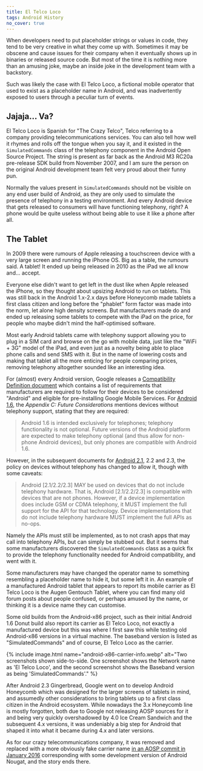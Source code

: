 ```yaml
---
title: El Telco Loco
tags: Android History
no_cover: true
---
```


When developers need to put placeholder strings or values in code, they tend to be very creative in what they come up with. Sometimes it may be obscene and cause issues for their company when it eventually shows up in binaries or released source code. But most of the time it is nothing more than an amusing joke, maybe an inside joke in the development team with a backstory.

Such was likely the case with El Telco Loco, a fictional mobile operator that used to exist as a placeholder name in Android, and was inadvertently exposed to users through a peculiar turn of events.

<!--more-->

## Jajaja... Va?
El Telco Loco is Spanish for "The Crazy Telco", Telco referring to a company providing telecommunications services. You can also tell how well it rhymes and rolls off the tongue when you say it, and it existed in the `SimulatedCommands` class of the telephony component in the Android Open Source Project. The string is present as far back as the Android M3 RC20a pre-release SDK build from November 2007, and I am sure the person on the original Android development team felt very proud about their funny pun.

Normally the values present in `SimulatedCommands` should not be visible on any end user build of Android, as they are only used to simulate the presence of telephony in a testing environment. And every Android device that gets released to consumers will have functioning telephony, right? A phone would be quite useless without being able to use it like a phone after all.

## The Tablet
In 2009 there were rumours of Apple releasing a touchscreen device with a very large screen and running the iPhone OS. Big as a table, the rumours said. A tablet! It ended up being released in 2010 as the iPad we all know and... accept.

Everyone else didn't want to get left in the dust like when Apple released the iPhone, so they thought about upsizing Android to run on tablets. This was still back in the Android 1.x-2.x days before Honeycomb made tablets a first class citizen and long before the "phablet" form factor was made into the norm, let alone high density screens. But manufacturers made do and ended up releasing some tablets to compete with the iPad on the price, for people who maybe didn't mind the half-optimised software.

Most early Android tablets came with telephony support allowing you to plug in a SIM card and browse on the go with mobile data, just like the "WiFi + 3G" model of the iPad, and even just as a novelty being able to place phone calls and send SMS with it. But in the name of lowering costs and making that tablet all the more enticing for people comparing prices, removing telephony altogether sounded like an interesting idea.

For (almost) every Android version, Google releases a [Compatibility Definition document](https://source.android.com/docs/compatibility/cdd) which contains a list of requirements that manufacturers are required to follow for their devices to be considered "Android" and eligible for pre-installing Google Mobile Services. For [Android 1.6](https://source.android.com/static/docs/compatibility/1.6/android-1.6-cdd.pdf), the *Appendix C: Future Considerations* mentions devices without telephony support, stating that they are required:

> Android 1.6 is intended exclusively for telephones; telephony functionality is not optional. Future versions of the Android platform are expected to make telephony optional (and thus allow for non-phone Android devices), but only phones are compatible with Android 1.6.

However, in the subsequent documents for [Android 2.1](https://source.android.com/static/docs/compatibility/2.1/android-2.1-cdd.pdf), 2.2 and 2.3, the policy on devices without telephony has changed to allow it, though with some caveats:

> Android [2.1/2.2/2.3] MAY be used on devices that do not include telephony hardware. That is, Android [2.1/2.2/2.3] is compatible with devices that are not phones. However, if a device implementation does include GSM or CDMA telephony, it MUST implement the full support for the API for that technology. Device implementations that do not include telephony hardware MUST implement the full APIs as no-ops.

Namely the APIs must still be implemented, as to not crash apps that may call into telephony APIs, but can simply be stubbed out. But it seems that some manufacturers discovered the `SimulatedCommands` class as a quick fix to provide the telephony functionality needed for Android compatibility, and went with it.

Some manufacturers may have changed the operator name to something resembling a placeholder name to hide it, but some left it in. An example of a manufactured Android tablet that appears to report its mobile carrier as El Telco Loco is the Augen Gentouch Tablet, where you can find many old forum posts about people confused, or perhaps amused by the name, or thinking it is a device name they can customise.

Some old builds from the Android-x86 project, such as their initial Android 1.6 Donut build also report its carrier as El Telco Loco, not exactly a manufactured device but this was where I first saw this while testing old Android-x86 versions in a virtual machine. The baseband version is listed as "SimulatedCommands" and of course, El Telco Loco as the carrier.

{% include image.html
	name="android-x86-carrier-info.webp"
	alt="Two screenshots shown side-to-side. One screenshot shows the Network name as 'El Telco Loco', and the second screenshot shows the Baseband version as being 'SimulatedCommands'." %}

After Android 2.3 Gingerbread, Google went on to develop Android Honeycomb which was designed for the larger screens of tablets in mind, and assumedly other considerations to bring tablets up to a first class citizen in the Android ecosystem. While nowadays the 3.x Honeycomb line is mostly forgotten, both due to Google not releasing AOSP sources for it and being very quickly overshadowed by 4.0 Ice Cream Sandwich and the subsequent 4.x versions, it was undeniably a big step for Android that shaped it into what it became during 4.x and later versions.

As for our crazy telecommunications company, it was removed and replaced with a more obviously fake carrier name [in an AOSP commit in January 2016](https://android.googlesource.com/platform/frameworks/opt/telephony/+/59d1e823d9a%5E%21/#F0) corresponding with some development version of Android Nougat, and the story ends there.
